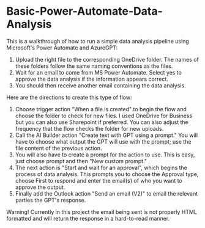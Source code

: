 # Basic-Power-Automate-Data-Analysis
This is a walkthrough of how to run a simple data analysis pipeline using Microsoft's Power Automate and AzureGPT:
1) Upload the right file to the corresponding OneDrive folder. The names of these folders follow the same naming conventions as the files.
2) Wait for an email to come from MS Power Automate. Select yes to approve the data analysis if the information appears correct.
3) You should then receive another email containing the data analysis.

Here are the directions to create this type of flow:
1) Choose trigger action "When a file is created" to begin the flow and choose the folder to check for new files. I used OneDrive for Business but you can also use Sharepoint if preferred. You can also adjust the frequency that the flow checks the folder for new uploads. 
2) Call the AI Builder action "Create text with GPT using a prompt." You will have to choose what output the GPT will use with the prompt; use the file content of the previous action.
3) You will also have to create a prompt for the action to use. This is easy, just choose prompt and then "New custom prompt."
4) The next action is "Start and wait for an approval", which begins the process of data analysis. This prompts you to choose the Approval type, choose First to respond and enter the email(s) of who you want to approve the output.
5) Finally add the Outlook action "Send an email (V2)" to email the relevant parties the GPT's response.

Warning! Currently in this project the email being sent is not properly HTML formatted and will return the response in a hard-to-read manner.
